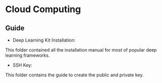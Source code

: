 # Cloud Computing 

## Guide

* Deep Learning Kit Installation:

This folder contained all the installation manual for most of popular deep learning frameworks.

* SSH Key:

This folder contains the guide to create the public and private key.